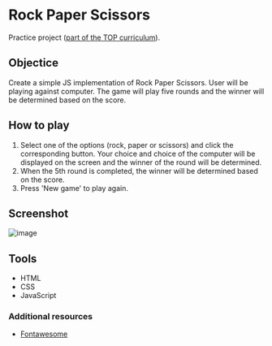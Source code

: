 # Rock Paper Scissors

Practice project ([part of the TOP curriculum](https://www.theodinproject.com/courses/web-development-101/lessons/rock-paper-scissors)).

## Objectice

Create a simple JS implementation of Rock Paper Scissors. User will be playing against computer. The game will play five rounds and the winner will be determined based on the score.

## How to play

1. Select one of the options (rock, paper or scissors) and click the corresponding button. Your choice and choice of the computer will be displayed on the screen and the winner of the round will be determined.
2. When the 5th round is completed, the winner will be determined based on the score.
3. Press 'New game' to play again.

## Screenshot

![image](https://user-images.githubusercontent.com/29921988/94259619-72a63200-ff37-11ea-943a-71eb6fdd5399.png)

## Tools

-   HTML
-   CSS
-   JavaScript

### Additional resources

-   [Fontawesome](https://fontawesome.com/)
